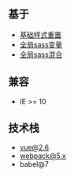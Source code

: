 
## 基于
* [基础样式重置](/core/reset-css)
* [全局sass变量](/core/sass/variable)
* [全局sass混合](/core/sass/mixin)
## 兼容
* IE >= 10

## 技术栈
* vue@2.6
* webpack@5.x
* babel@7